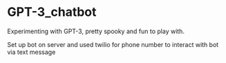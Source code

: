 # GPT-3_chatbot

Experimenting with GPT-3, pretty spooky and fun to play with.

Set up bot on server and used twilio for phone number to interact with bot via text message
